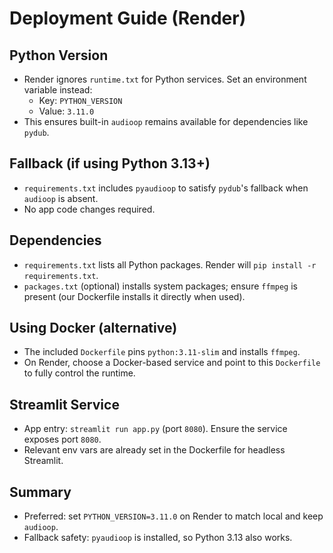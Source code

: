 # Deployment Guide (Render)

## Python Version

- Render ignores `runtime.txt` for Python services. Set an environment variable instead:
  - Key: `PYTHON_VERSION`
  - Value: `3.11.0`
- This ensures built-in `audioop` remains available for dependencies like `pydub`.

## Fallback (if using Python 3.13+)

- `requirements.txt` includes `pyaudioop` to satisfy `pydub`'s fallback when `audioop` is absent.
- No app code changes required.

## Dependencies

- `requirements.txt` lists all Python packages. Render will `pip install -r requirements.txt`.
- `packages.txt` (optional) installs system packages; ensure `ffmpeg` is present (our Dockerfile installs it directly when used).

## Using Docker (alternative)

- The included `Dockerfile` pins `python:3.11-slim` and installs `ffmpeg`.
- On Render, choose a Docker-based service and point to this `Dockerfile` to fully control the runtime.

## Streamlit Service

- App entry: `streamlit run app.py` (port `8080`). Ensure the service exposes port `8080`.
- Relevant env vars are already set in the Dockerfile for headless Streamlit.

## Summary

- Preferred: set `PYTHON_VERSION=3.11.0` on Render to match local and keep `audioop`.
- Fallback safety: `pyaudioop` is installed, so Python 3.13 also works.
